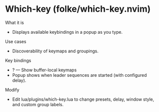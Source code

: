 # Which-key (folke/which-key.nvim)

What it is
- Displays available keybindings in a popup as you type.

Use cases
- Discoverability of keymaps and groupings.

Key bindings
- <leader>? — Show buffer-local keymaps
- Popup shows when leader sequences are started (with configured delay).

Modify
- Edit lua/plugins/which-key.lua to change presets, delay, window style, and custom group labels.
